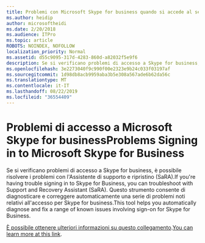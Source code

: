 ```yaml
---
title: Problemi con Microsoft Skype for business quando si accede al servizio Office 365
ms.author: heidip
author: microsoftheidi
ms.date: 2/20/2018
ms.audience: ITPro
ms.topic: article
ROBOTS: NOINDEX, NOFOLLOW
localization_priority: Normal
ms.assetid: d55c9095-317d-4283-860d-a82032f5e9f6
description: Se si verificano problemi di accesso a Skype for business, è possibile risolvere i problemi con l'Assistente di supporto e ripristino (SaRA). Questo strumento consente di diagnosticare e correggere automaticamente una serie di problemi noti relativi all'accesso per Skype for business.
ms.openlocfilehash: 3e2273040f9c990f00e2323e9b24c033f03197af
ms.sourcegitcommit: 1d98db8acb9959aba3b5e308a567ade6b62da56c
ms.translationtype: MT
ms.contentlocale: it-IT
ms.lasthandoff: 08/22/2019
ms.locfileid: "36554409"
---
```

# <a name="problems-signing-in-to-microsoft-skype-for-business"></a><span data-ttu-id="775db-104">Problemi di accesso a Microsoft Skype for business</span><span class="sxs-lookup"><span data-stu-id="775db-104">Problems Signing in to Microsoft Skype for Business</span></span>

<span data-ttu-id="775db-105">Se si verificano problemi di accesso a Skype for business, è possibile risolvere i problemi con l'Assistente di supporto e ripristino (SaRA).</span><span class="sxs-lookup"><span data-stu-id="775db-105">If you're having trouble signing in to Skype for Business, you can troubleshoot with Support and Recovery Assistant (SaRA).</span></span> <span data-ttu-id="775db-106">Questo strumento consente di diagnosticare e correggere automaticamente una serie di problemi noti relativi all'accesso per Skype for business.</span><span class="sxs-lookup"><span data-stu-id="775db-106">This tool helps you automatically diagnose and fix a range of known issues involving sign-on for Skype for Business.</span></span>
  
<span data-ttu-id="775db-107">[È possibile ottenere ulteriori informazioni su questo collegamento](https://support.microsoft.com/help/4087361/troubleshooting-office-365-issues-signing-in-to-skype-for-business).</span><span class="sxs-lookup"><span data-stu-id="775db-107">[You can learn more at this link](https://support.microsoft.com/help/4087361/troubleshooting-office-365-issues-signing-in-to-skype-for-business).</span></span>
  

